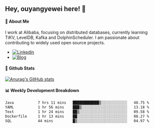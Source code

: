 ## Hey, ouyangyewei here! :wave:

#### :rocket: About Me
I work at Alibaba, focusing on distributed databases, currently learning TiKV, LevelDB, Kafka and DolphinScheduler. I am passionate about contributing to widely used open source projects.

- [![Linkedin](https://img.shields.io/badge/LinkedIn-ouyangyewei-blue)](https://www.linkedin.com/in/ouyangyewei/)
- [![Blog](https://img.shields.io/badge/Blog-yeweiouyang-orange)](https://blog.csdn.net/yeweiouyang)

#### :star2: Github Stats
[![Anurag's GitHub stats](https://github-readme-stats.vercel.app/api?username=ouyangyewei&show_icons=true&cache_seconds=3600&theme=tokyonight)](https://github.com/anuraghazra/github-readme-stats)

#### :bar_chart: Weekly Development Breakdown
<!--START_SECTION:waka-->

```txt
Java           7 hrs 11 mins   ████████████▒░░░░░░░░░░░░   48.75 %
YAML           1 hr 56 mins    ███▒░░░░░░░░░░░░░░░░░░░░░   13.18 %
Text           1 hr 24 mins    ██▒░░░░░░░░░░░░░░░░░░░░░░   09.58 %
Dockerfile     1 hr 13 mins    ██░░░░░░░░░░░░░░░░░░░░░░░   08.27 %
SQL            44 mins         █▒░░░░░░░░░░░░░░░░░░░░░░░   04.97 %
```

<!--END_SECTION:waka-->
